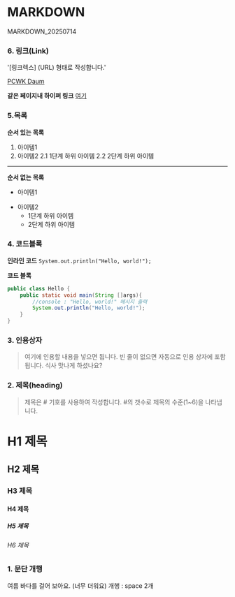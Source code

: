 # MARKDOWN
MARKDOWN_20250714
### 6. 링크(Link)
'[링크렉스] (URL) 형태로 작성합니다.'

[PCWK Daum](https://cafe.daum.net/pcwk)

**같은 페이지내 하이퍼 링크**
[여기](**#4-**)

### 5.목록
**순서 있는 목록**
1. 아이템1
2. 아이템2
   2.1 1단계 하위 아이템
   2.2 2단계 하위 아이템

---
**순서 없는 목록**
- 아이템1
+ 아이템2
  - 1단계 하위 아이템
  - 2단계 하위 아이템
 

### 4. 코드블록
**인라인 코드**
`System.out.println("Hello, world!");`

**코드 블록**
```java
public class Hello {
	public static void main(String []args){
		//console : "Hello, world!" 메시지 출력
		System.out.println("Hello, world!");
	}
}
```

### 3. 인용상자
>여기에 인용할 내용을 넣으면 됩니다.
>빈 줄이 없으면 자동으로 인용 상자에 포함됩니다.
식사 맛나게 하셨나요?

### 2. 제목(heading)
>제목은 # 기호를 사용하여 작성합니다. #의 갯수로 제목의 수준(1~6)을 나타냅니다.
# H1 제목
## H2 제목
### H3 제목
#### H4 제목
##### H5 제목
###### H6 제목


### 1. 문단 개행
여름 바다를 걸어 보아요.
(너무 더워요)
개행 : space 2개
